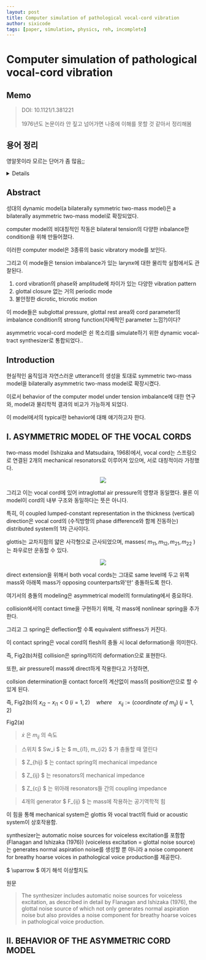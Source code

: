 ```yaml
---
layout: post
title: Computer simulation of pathological vocal-cord vibration
author: sixicode
tags: [paper, simulation, physics, reh, incomplete]
---
```


<script type="text/x-mathjax-config">MathJax.Hub.Config({tex2jax:{inlineMath:[['\$','\$'],['\\(','\\)']],processEscapes:true},CommonHTML: {matchFontHeight:false}});</script>
<script type="text/javascript" async src="https://cdnjs.cloudflare.com/ajax/libs/mathjax/2.7.1/MathJax.js?config=TeX-MML-AM_CHTML"></script>


# Computer simulation of pathological vocal-cord vibration

## Memo

>DOI: 10.1121/1.381221<br><br>
>1976년도 논문이라 안 짚고 넘어가면 나중에 이해를 못할 것 같아서 정리해봄


## 용어 정리

영알못이라 모르는 단어가 좀 많음;;

<details>

vocal cord : 성대<br>

bilateral : 두 면을 가지거나 양면에 관한. 두 개의 측면을 갖는<br>

pathological : 병리학적인<br>

larynges(larynx의 복수형) : 후두<br>

glottal closure : closure of glottis(=middle part of the larynx)인듯<br>

dicrotic : Denoting a pulse in which a double beat is detectable for each beat of the heart<br>
- -crotic : having a heartbeat or pulse<br>

hoarse : 쉰<br>

devise : 고안<br>

thyroid cartilage : 방패연골<br>
> <details><summary>방패연골 사진</summary><center><img src="https://upload.wikimedia.org/wikipedia/commons/thumb/8/8a/Larynx_external_en.svg/375px-Larynx_external_en.svg.png"></center></details><br>

resonators : 공명기

intra- : 안의 내부의

lumped circuit : 회로나 시스템전체가 하나의 point로 간주될 정도로 아주 작은 집합체로 되어있어 신호의 traveling time(전파시간)을 고려할 필요가 없는 것

lateral : 수평

deflection : 쳐짐, 편향, (스피링의 경우 눌려서 변형되는)

stiffness : 강성

excitation : 자극

aspiration : 호흡

</details>

## Abstract

성대의 dynamic model(a bilaterally symmetric two-mass model)은 a bilaterally asymmetric two-mass model로 확장되었다.

computer model의 비대칭적인 작동은 bilateral tension의 다양한 inbalance한 condition을 위해 만들어졌다.

이러한 computer model은 3종류의 basic vibratory mode를 보인다.

그리고 이 mode들은 tension imbalance가 있는 larynx에 대한 물리학 실험에서도 관찰된다.

1. cord vibration의 phase와 amplitude에 차이가 있는 다양한 vibration pattern
2. glottal closure 없는 거의 periodic mode
3. 불안정한 dicrotic, tricrotic motion

이 mode들은 subglottal pressure, glottal rest area와 cord parameter의 imbalance condition의 strong function(지배적인 parameter 느낌?)이다?

asymmetric vocal-cord model은 쉰 목소리를 simulate하기 위한 dynamic vocal-tract synthesizer로 통합되었다..

## Introduction

현실적인 움직임과 자연스러운 utterance의 생성을 토대로 symmetric two-mass model을 bilaterally asymmetric two-mass model로 확장시켰다.

이로서 behavior of the computer model under tension imbalance에 대한 연구와, model과 물리학적 결과의 비교가 가능하게 되었다.

이 model에서의 typical한 behavior에 대해 얘기하고자 한다.

## I. ASYMMETRIC MODEL OF THE VOCAL CORDS

two-mass model (Ishizaka and Matsudaira, 1968)에서, vocal cord는 스프링으로 연결된 2개의 mechanical resonators로 이루어져 있으며, 서로 대칭적이라 가정했다.

<center><img src="https://sixicode.github.io/assets/img/posts/2023-01-12-computer-simulation-of-pathological-vocal--cord-vibration/fig1.PNG"></center>

그리고 이는 vocal cord에 있어 intraglottal air pressure의 영향과 동일했다. 물론 이 model이 cord의 내부 구조와 동일하다는 뜻은 아니다.

특히, 이 coupled lumped-constant representation in the thickness (vertical) direction은 vocal cord의 (수직방향의 phase difference와 함께 진동하는) distributed system의 1차 근사이다.

glottis는 교차지점의 얇은 사각형으로 근사되었으며, masses( $m_{11},m_{12},m_{21},m_{22}$ )는 좌우로만 운동할 수 있다.

<center><img src="https://sixicode.github.io/assets/img/posts/2023-01-12-computer-simulation-of-pathological-vocal--cord-vibration/Fig2.PNG"></center>

direct extension을 위해서 both vocal cords는 그대로 same level에 두고 위쪽 mass와 아래쪽 mass가 opposing counterparts와'만' 충돌하도록 한다.

여기서의 충돌의 modeling은 asymmetrical model의 formulating에서 중요하다.

collision에서의 contact time을 구현하기 위해, 각 mass에 nonlinear spring을 추가한다.

그리고 그 spring은 deflection할 수록 equivalent stiffness가 커진다.

이 contact spring은 vocal cord의 flesh의 충돌 시 local deformation을 의미한다.

즉, Fig2(b)처럼 collision은 spring끼리의 deformation으로 표현한다.


또한, air pressure이 mass에 direct하게 작용한다고 가정하면,

collsion determination을 contact force의 계산없이 mass의 position만으로 할 수 있게 된다.

즉, Fig2(b)의 $x_{i2}-x_{i1} < 0 \; (i=1, 2) \quad where \quad x_{ij}:= (coordinate \; of \; m_{ij}) \; (j=1,2)$


Fig2(a)

> $\dot{x}$ 은 $m_{ij}$ 의 속도

> 스위치 $ Sw_i $ 는 $ m_{i1}, m_{i2} $ 가 충돌할 때 열린다

> $ Z_{hij} $ 는 contact spring의 mechanical impedance

> $ Z_{ij} $ 는 resonators의 mechanical impedance

> $ Z_{cj} $ 는 위아래 resonators들 간의 coupling impedance

> 4개의 generator $ F_{ij} $ 는 mass에 작용하는 공기역학적 힘

이 힘을 통해 mechanical system은 glottis 와 vocal tract의 fluid or acoustic system이 상호작용함.

synthesizer는 automatic noise sources for voiceless excitation를 포함함(Flanagan and Ishizaka (1976))
(voiceless excitation = glottal noise source)는 generates normal aspiration noise를 생성할 뿐 아니라 a noise component for breathy hoarse voices in pathological voice production를 제공한다.

$ \uparrow $ 여기 해석 이상할지도

원문
> The synthesizer includes automatic noise sources for voiceless excitation, as described in detail by Flanagan and
Ishizaka (1976), the glottal noise source of which not only generates normal aspiration noise but also provides a noise component for breathy hoarse voices in pathological voice production.

## II. BEHAVIOR OF THE ASYMMETRIC CORD MODEL


<script src="https://utteranc.es/client.js"
        repo="sixicode/sixicode.github.io"
        issue-term="pathname"
        label="utterances"
        theme="github-light"
        crossorigin="anonymous"
        async>
</script>